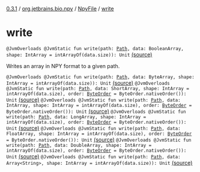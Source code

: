 [0.3.1](../../index.md) / [org.jetbrains.bio.npy](../index.md) / [NpyFile](index.md) / [write](.)

# write

`@JvmOverloads @JvmStatic fun write(path: `[`Path`](http://docs.oracle.com/javase/6/docs/api/java/nio/file/Path.html)`, data: BooleanArray, shape: IntArray = intArrayOf(data.size)): Unit` [(source)](https://github.com/JetBrains-Research/npy/blob/0.3.1/src/main/kotlin/org/jetbrains/bio/npy/Npy.kt#L193)

Writes an array in NPY format to a given path.

`@JvmOverloads @JvmStatic fun write(path: `[`Path`](http://docs.oracle.com/javase/6/docs/api/java/nio/file/Path.html)`, data: ByteArray, shape: IntArray = intArrayOf(data.size)): Unit` [(source)](https://github.com/JetBrains-Research/npy/blob/0.3.1/src/main/kotlin/org/jetbrains/bio/npy/Npy.kt#L199)
`@JvmOverloads @JvmStatic fun write(path: `[`Path`](http://docs.oracle.com/javase/6/docs/api/java/nio/file/Path.html)`, data: ShortArray, shape: IntArray = intArrayOf(data.size), order: `[`ByteOrder`](http://docs.oracle.com/javase/6/docs/api/java/nio/ByteOrder.html)` = ByteOrder.nativeOrder()): Unit` [(source)](https://github.com/JetBrains-Research/npy/blob/0.3.1/src/main/kotlin/org/jetbrains/bio/npy/Npy.kt#L205)
`@JvmOverloads @JvmStatic fun write(path: `[`Path`](http://docs.oracle.com/javase/6/docs/api/java/nio/file/Path.html)`, data: IntArray, shape: IntArray = intArrayOf(data.size), order: `[`ByteOrder`](http://docs.oracle.com/javase/6/docs/api/java/nio/ByteOrder.html)` = ByteOrder.nativeOrder()): Unit` [(source)](https://github.com/JetBrains-Research/npy/blob/0.3.1/src/main/kotlin/org/jetbrains/bio/npy/Npy.kt#L212)
`@JvmOverloads @JvmStatic fun write(path: `[`Path`](http://docs.oracle.com/javase/6/docs/api/java/nio/file/Path.html)`, data: LongArray, shape: IntArray = intArrayOf(data.size), order: `[`ByteOrder`](http://docs.oracle.com/javase/6/docs/api/java/nio/ByteOrder.html)` = ByteOrder.nativeOrder()): Unit` [(source)](https://github.com/JetBrains-Research/npy/blob/0.3.1/src/main/kotlin/org/jetbrains/bio/npy/Npy.kt#L219)
`@JvmOverloads @JvmStatic fun write(path: `[`Path`](http://docs.oracle.com/javase/6/docs/api/java/nio/file/Path.html)`, data: FloatArray, shape: IntArray = intArrayOf(data.size), order: `[`ByteOrder`](http://docs.oracle.com/javase/6/docs/api/java/nio/ByteOrder.html)` = ByteOrder.nativeOrder()): Unit` [(source)](https://github.com/JetBrains-Research/npy/blob/0.3.1/src/main/kotlin/org/jetbrains/bio/npy/Npy.kt#L226)
`@JvmOverloads @JvmStatic fun write(path: `[`Path`](http://docs.oracle.com/javase/6/docs/api/java/nio/file/Path.html)`, data: DoubleArray, shape: IntArray = intArrayOf(data.size), order: `[`ByteOrder`](http://docs.oracle.com/javase/6/docs/api/java/nio/ByteOrder.html)` = ByteOrder.nativeOrder()): Unit` [(source)](https://github.com/JetBrains-Research/npy/blob/0.3.1/src/main/kotlin/org/jetbrains/bio/npy/Npy.kt#L233)
`@JvmOverloads @JvmStatic fun write(path: `[`Path`](http://docs.oracle.com/javase/6/docs/api/java/nio/file/Path.html)`, data: Array<String>, shape: IntArray = intArrayOf(data.size)): Unit` [(source)](https://github.com/JetBrains-Research/npy/blob/0.3.1/src/main/kotlin/org/jetbrains/bio/npy/Npy.kt#L240)
